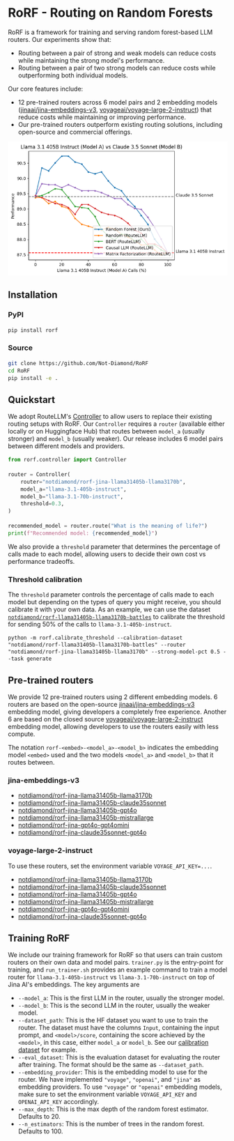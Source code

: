 # RoRF - Routing on Random Forests

RoRF is a framework for training and serving random forest-based LLM routers. Our experiments show that:
- Routing between a pair of strong and weak models can reduce costs while maintaining the strong model's performance.
- Routing between a pair of two strong models can reduce costs while outperforming both individual models.

Our core features include:
- 12 pre-trained routers across 6 model pairs and 2 embedding models ([jinaai/jina-embeddings-v3](https://huggingface.co/jinaai/jina-embeddings-v3), [voyageai/voyage-large-2-instruct](https://docs.voyageai.com/docs/embeddings#model-choices)) that reduce costs while maintaining or improving performance.
- Our pre-trained routers outperform existing routing solutions, including open-source and commercial offerings.

![](assets/perf_v_calls_llama31_405b_claude35_sonnet.png)

## Installation
### PyPI
```sh
pip install rorf
```
### Source
```sh
git clone https://github.com/Not-Diamond/RoRF
cd RoRF
pip install -e .
```

## Quickstart
We adopt RouteLLM's [Controller](https://github.com/lm-sys/RouteLLM/tree/main?tab=readme-ov-file#quickstart) to allow users to replace their existing routing setups with RoRF. Our `Controller` requires a `router` (available either locally or on Huggingface Hub) that routes between `model_a` (usually stronger) and `model_b` (usually weaker). Our release includes 6 model pairs between different models and providers.
```python
from rorf.controller import Controller

router = Controller(
    router="notdiamond/rorf-jina-llama31405b-llama3170b",
    model_a="llama-3.1-405b-instruct",
    model_b="llama-3.1-70b-instruct",
    threshold=0.3,
)

recommended_model = router.route("What is the meaning of life?")
print(f"Recommended model: {recommended_model}")
```
We also provide a `threshold` parameter that determines the percentage of calls made to each model, allowing users to decide their own cost vs performance tradeoffs.

### Threshold calibration
The `threshold` parameter controls the percentage of calls made to each model but depending on the types of query you might receive, you should calibrate it with your own data. As an example, we can use the dataset [`notdiamond/rorf-llama31405b-llama3170b-battles`](https://huggingface.co/datasets/notdiamond/rorf-llama31405b-llama3170b-battles) to calibrate the threshold for sending 50% of the calls to `llama-3.1-405b-instruct`.

``` shell
python -m rorf.calibrate_threshold --calibration-dataset "notdiamond/rorf-llama31405b-llama3170b-battles" --router "notdiamond/rorf-jina-llama31405b-llama3170b" --strong-model-pct 0.5 --task generate
```

## Pre-trained routers
We provide 12 pre-trained routers using 2 different embedding models. 6 routers are based on the open-source [jinaai/jina-embeddings-v3](https://huggingface.co/jinaai/jina-embeddings-v3) embedding model, giving developers a completely free experience. Another 6 are based on the closed source [voyageai/voyage-large-2-instruct](https://docs.voyageai.com/docs/embeddings#model-choices) embedding model, allowing developers to use the routers easily with less compute.

The notation `rorf-<embed>-<model_a>-<model_b>` indicates the embedding model `<embed>` used and the two models `<model_a>` and `<model_b>` that it routes between.

### jina-embeddings-v3
- [notdiamond/rorf-jina-llama31405b-llama3170b](https://huggingface.co/notdiamond/rorf-jina-llama31405b-llama3170b)
- [notdiamond/rorf-jina-llama31405b-claude35sonnet](https://huggingface.co/notdiamond/rorf-jina-llama31405b-claude35sonnet)
- [notdiamond/rorf-jina-llama31405b-gpt4o](https://huggingface.co/notdiamond/rorf-jina-llama31405b-gpt4o)
- [notdiamond/rorf-jina-llama31405b-mistrallarge](https://huggingface.co/notdiamond/rorf-jina-llama31405b-mistrallarge)
- [notdiamond/rorf-jina-gpt4o-gpt4omini](https://huggingface.co/notdiamond/rorf-jina-gpt4o-gpt4omini)
- [notdiamond/rorf-jina-claude35sonnet-gpt4o](https://huggingface.co/notdiamond/rorf-jina-claude35sonnet-gpt4o)

### voyage-large-2-instruct
To use these routers, set the environment variable `VOYAGE_API_KEY=...`.

- [notdiamond/rorf-jina-llama31405b-llama3170b](https://huggingface.co/notdiamond/rorf-jina-llama31405b-llama3170b)
- [notdiamond/rorf-jina-llama31405b-claude35sonnet](https://huggingface.co/notdiamond/rorf-jina-llama31405b-claude35sonnet)
- [notdiamond/rorf-jina-llama31405b-gpt4o](https://huggingface.co/notdiamond/rorf-jina-llama31405b-gpt4o)
- [notdiamond/rorf-jina-llama31405b-mistrallarge](https://huggingface.co/notdiamond/rorf-jina-llama31405b-mistrallarge)
- [notdiamond/rorf-jina-gpt4o-gpt4omini](https://huggingface.co/notdiamond/rorf-jina-gpt4o-gpt4omini)
- [notdiamond/rorf-jina-claude35sonnet-gpt4o](https://huggingface.co/notdiamond/rorf-jina-claude35sonnet-gpt4o)

## Training RoRF
We include our training framework for RoRF so that users can train custom routers on their own data and model pairs. `trainer.py` is the entry-point for training, and `run_trainer.sh` provides an example command to train a model router for `llama-3.1-405b-instruct` vs `llama-3.1-70b-instruct` on top of Jina AI's embeddings. The key arguments are
- `--model_a`: This is the first LLM in the router, usually the stronger model.
- `--model_b`: This is the second LLM in the router, usually the weaker model.
- `--dataset_path`: This is the HF dataset you want to use to train the router. The dataset must have the columns `Input`, containing the input prompt, and `<model>/score`, containing the score achieved by the `<model>`, in this case, either `model_a` or `model_b`. See our [calibration dataset](https://huggingface.co/datasets/notdiamond/rorf-llama31405b-llama3170b-battles) for example.
- `--eval_dataset`: This is the evaluation dataset for evaluating the router after training. The format should be the same as `--dataset_path`.
- `--embedding_provider`: This is the embedding model to use for the router. We have implemented `"voyage"`, `"openai"`, and `"jina"` as embedding providers. To use `"voyage"` or `"openai"` embedding models, make sure to set the environment variable `VOYAGE_API_KEY` and `OPENAI_API_KEY` accordingly.
- `--max_depth`: This is the max depth of the random forest estimator. Defaults to 20.
- `--n_estimators`: This is the number of trees in the random forest. Defaults to 100.
